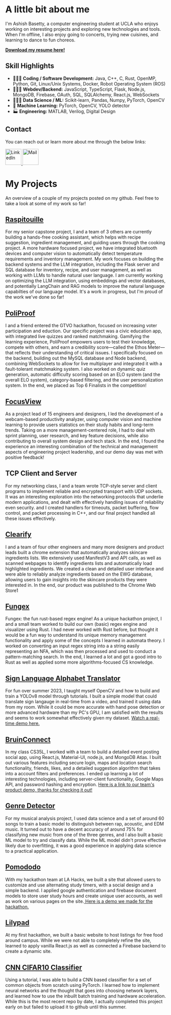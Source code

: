 # A little bit about me
I'm Ashish Basetty, a computer engineering student at UCLA who enjoys working on interesting projects and exploring new technologies and tools. When I'm offline, I also enjoy going to concerts, trying new cuisines, and learning to dance to fun choreos.

**[Download my resume here!](https://drive.google.com/file/d/191d-FbAwx9CLRhKvUSabdO8I3ML35A_F/view?usp=sharing)**

## Skill Highlights
- 👨🏾‍💻 **Coding / Software Development:** Java, C++, C, Rust, OpenMP, Python, Git, Linux/Unix Systems, Docker, Robot Operating System (ROS)
- 👷🏾‍♂️ **Webdev/Backend:** JavaScript, TypeScript, Flask, Node.js, MongoDB, Firebase, OAuth, SQL, SQLAlchemy, React.js, WebSockets
- 👨🏾‍🔬 **Data Science / ML:** Scikit-learn, Pandas, Numpy, PyTorch, OpenCV
- 🤖 **Machine Learning:** PyTorch, OpenCV, YOLO detector
- 🏭 **Engineering:** MATLAB, Verilog, Digital Design
  

## Contact
You can reach out or learn more about me through the below links:

<a href="https://www.linkedin.com/in/ashish-basetty/" className="icon">
  <img src="https://cdn2.iconfinder.com/data/icons/social-media-2285/512/1_Linkedin_unofficial_colored_svg-512.png" alt="LinkedIn" width="50" height="50">
</a>

<a href="mailto:ashish.basetty2@gmail.com" className="icon">
  <img src="https://cdn4.iconfinder.com/data/icons/aiga-symbol-signs/439/aiga_mail-256.png" alt="Mail" width="50" height="50" >
</a>


# My Projects
An overview of a couple of my projects posted on my github. Feel free to take a look at some of my work so far!

## [Raspitouille](https://github.com/180D-FW-2024/Team3)
For my senior capstone project, I and a team of 3 others are currently building a hands-free cooking assistant, which helps with recipe suggestion, ingredient management, and guiding users through the cooking project. A more hardware focused project, we have integrated bluetooth devices and computer vision to automatically detect temperature requirements and inventory management. My work focuses on building the backend systems and the LLM integration, including the Flask server and SQL database for inventory, recipe, and user management, as well as working with LLMs to handle natural user language. I am currently working on optimizing the LLM integration, using embeddings and vector databases, and potentially LangChain and RAG models to improve the natural language capabilties of our language model. It's a work in progress, but I'm proud of the work we've done so far!

## [PoliProof](https://github.com/anand-kuma-r/PoliProof)
I and a friend entered the GTVO hackathon, focused on increasing voter participation and eduction. Our specific project was a civic education app, with integrated live quizzes and ranked matchmaking. Gamifying the learning experience, PoliProof empowers users to test their knowledge, compete with others, and earn a credibility score—called the Ethos Meter—that reflects their understanding of critical issues. I specifically focused on the backend, building out the MySQL database and Node backend, combining WebSockets to allow for live multiplayer and integrated it with a fault-tolerant matchmaking system. I also worked on dynamic quiz generation, automatic difficulty scoring based on an ELO system (and the overall ELO system), category-based filtering, and the user personalization system. In the end, we placed as Top 6 Finalists in the competition!

## [FocusView](https://github.com/ArjunNair17/FocusView)
As a project lead of 15 engineers and designers, I led the development of a webcam-based productivity analyzer, using computer vision and machine learning to provide users statistics on their study habits and long-term trends. Taking on a more management-centered role, I had to deal with sprint planning, user research, and key feature decisions, while also contributing to overall system design and tech stack. In the end, I found the experience an interesting combination of the technical and management aspects of engineering project leadership, and our demo day was met with positive feedback!

## TCP Client and Server
For my networking class, I and a team wrote TCP-style server and client programs to implement reliable and encrypted transport with UDP sockets. It was an interesting exploration into the networking protocols that underlie modern applications, and dealt with effectively handling issues of reliability even security. and I created handlers for timeouts, packet buffering, flow control, and packet processing in C++, and our final project handled all these issues effectively.

## [Clearify](https://github.com/Ashish-Basetty/clearify)
I and a team of four other engineers and many more designers and product leads built a chrome extension that automatically analyzes skincare ingredients lists. We extensively used ManifestV3 and API calls, as well as scanned webpages to identify ingredients lists and automatically load highlighted ingredients. We created a clean and detailed user interface and were able to reliably analyze ingredients based on the EWG database, allowing users to gain insights into the skincare products they were interested in. In the end, our product was published to the Chrome Web Store1

## [Fungex](https://github.com/Ashish-Basetty/fungex)
Fungex: the fun rust-based regex engine! As a unique hackathon project, I and a small team worked to build our own (basic) regex engine and visualizer using Rust. I had never worked with Rust before, but thought it would be a fun way to understand its unique memory management functionality and apply some of the concepts I learned in automata theory. I worked on converting an input regex string into a a string easily representing an NFA, which was then processed and used to conduct a pattern-matching search. In the end, I learned a lot and got a good intro to Rust as well as applied some more algorithms-focused CS knowledge.

## [Sign Language Alphabet Translator](https://github.com/Ashish-Basetty/sign-language-translator)
For fun over summer 2023, I taught myself OpenCV and how to build and train a YOLOv8 model through tutorials. I built a simple model that could translate sign langauge in real-time from a video, and trained it using data from my room. While it could be more accurate with hand pose detection or more advanced hardware than my PC's GPU, I am satisfied with the results and seems to work somewhat effectively given my dataset. [Watch a real-time demo here.](https://youtu.be/4hZh6LRzbQw) 

## [BruinConnect](https://github.com/AkashM153/CS35L)
In my class CS35L, I worked with a team to build a detailed event posting social app, using React.js, Material-UI, node.js, and MongoDB Atlas. I built out various features including secure login, maps and location search functionality, friends, likes, and a detailed suggestion algorithm that takes into a account filters and preferences. I ended up learning a lot of interesting technologies, including server-client functionality, Google Maps API, and password hashing and encryption. [Here is a link to our team's product demo, thanks for checking it out!](https://youtu.be/NCozV5VEP_8?si=VrajDKqqB8teeBLV)

## [Genre Detector](https://github.com/Ashish-Basetty/musical-analysis)
For my musical analysis project, I used data science and a set of around 60 songs to train a basic model to distinguish between rap, acoustic, and EDM music. It turned out to have a decent accuracy of around 75% for classifying new music from one of the three genres, and I also built a basic ML model to try and classify data. While the ML model didn't prove effective likely due to overfitting, it was a good experience in applying data science to a practical application. 

## [Pomododo](https://github.com/AnooshkhaShetty/Pomododo)
With my hackathon team at LA Hacks, we built a site that allowed users to customize and use alternating study timers, with a social design and a simple backend. I applied google authentication and firebase document models to store user study hours and create unique user accounts, as well as work on various pages on the site.[ Here is a demo we made for the hackathon. ](https://youtu.be/CTDuFxCB_I0)


## [Lilypad](https://github.com/AnooshkhaShetty/Lilypad)
At my first hackathon, we built a basic website to host listings for free food around campus. While we were not able to completely refine the site, learned to apply vanilla React.js as well as connected a Firebase backend to create a dynamic site.

## [CNN CIFAR10 Classifier](https://github.com/Ashish-Basetty/CNN-Learning)
Using a tutorial, I was able to build a CNN based classifier for a set of common objects from scratch using PyTorch. I learned how to implement neural networks and the thought that goes into choosing network layers, and learned how to use the inbuilt batch training and hardware acceleration. While this is the most recent repo by date,
I actually completed this project early on but failed to upload it to github until this summer.

<!---
Ashish-Basetty/Ashish-Basetty is a ✨ special ✨ repository because its `README.md` (this file) appears on your GitHub profile.
You can click the Preview link to take a look at your changes.
--->
